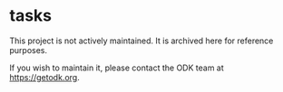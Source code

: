 # tasks

This project is not actively maintained. It is archived here for reference purposes.

If you wish to maintain it, please contact the ODK team at https://getodk.org.
